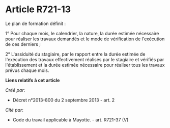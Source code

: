 # Article R721-13

Le plan de formation définit :

1° Pour chaque mois, le calendrier, la nature, la durée estimée nécessaire pour réaliser les travaux demandés et le mode de
vérification de l'exécution de ces derniers ;

2° L'assiduité du stagiaire, par le rapport entre la durée estimée de l'exécution des travaux effectivement réalisés par le
stagiaire et vérifiés par l'établissement et la durée estimée nécessaire pour réaliser tous les travaux prévus chaque mois.

**Liens relatifs à cet article**

_Créé par_:

  - Décret n°2013-800 du 2 septembre 2013 - art. 2

_Cité par_:

  - Code du travail applicable à Mayotte. - art. R721-37 (V)
